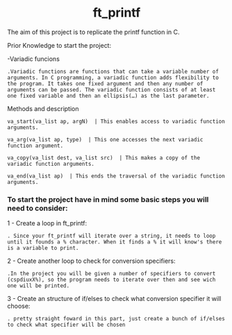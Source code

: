 <h1 align=center>ft_printf</h1>

The aim of this project is to replicate the printf function in C.

Prior Knowledge to start the project:

-Variadic funcions
    
    .Variadic functions are functions that can take a variable number of arguments. In C programming, a variadic function adds flexibility to the program. It takes one fixed argument and then any number of arguments can be passed. The variadic function consists of at least one fixed variable and then an ellipsis(…) as the last parameter.
  
  Methods and description

    va_start(va_list ap, argN)  | This enables access to variadic function arguments.

    va_arg(va_list ap, type)  | This one accesses the next variadic function argument.

    va_copy(va_list dest, va_list src)  | This makes a copy of the variadic function arguments.

    va_end(va_list ap)  | This ends the traversal of the variadic function arguments.

<h3>To start the project have in mind some basic steps you will need to consider:</h3>

1 - Create a loop in ft_printf:
    
    . Since your ft_printf will iterate over a string, it needs to loop until it founds a % character. When it finds a % it will know's there is a variable to print.


2 - Create another loop to check for conversion specifiers:
    
    .In the project you will be given a number of specifiers to convert (cspdiuxX%), so the program needs to iterate over then and see wich one will be printed.


3 - Create an structure of if/elses to check what conversion specifier it will choose:
    
    . pretty straight foward in this part, just create a bunch of if/elses to check what specifier will be chosen

